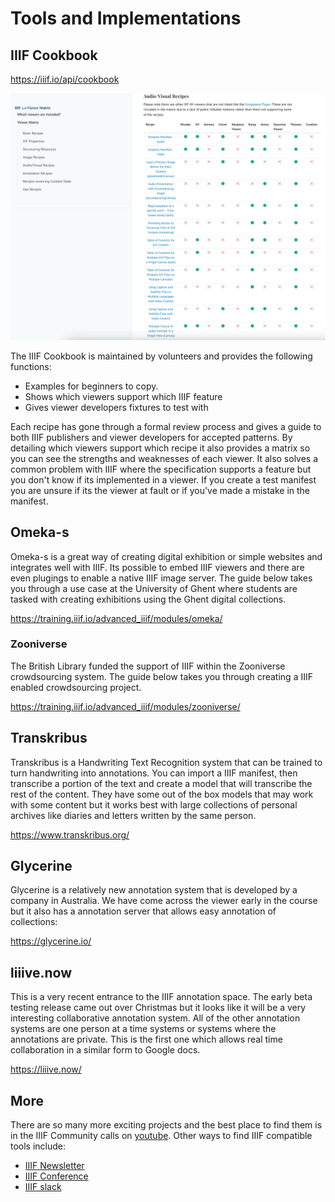 # Tools and Implementations

## IIIF Cookbook
https://iiif.io/api/cookbook

![IIIF Cookbook](imgs/tools/cookbook.png)

The IIIF Cookbook is maintained by volunteers and provides the following functions:

 * Examples for beginners to copy. 
 * Shows which viewers support which IIIF feature
 * Gives viewer developers fixtures to test with

Each recipe has gone through a formal review process and gives a guide to both IIIF publishers and viewer developers for accepted patterns. By detailing which viewers support which recipe it also provides a matrix so you can see the strengths and weaknesses of each viewer. It also solves a common problem with IIIF where the specification supports a feature but you don't know if its implemented in a viewer. If you create a test manifest you are unsure if its the viewer at fault or if you've made a mistake in the manifest.  

## Omeka-s 

Omeka-s is a great way of creating digital exhibition or simple websites and integrates well with IIIF. Its possible to embed IIIF viewers and there are even plugings to enable a native IIIF image server. The guide below takes you through a use case at the University of Ghent where students are tasked with creating exhibitions using the Ghent digital collections. 

https://training.iiif.io/advanced_iiif/modules/omeka/

### Zooniverse 

The British Library funded the support of IIIF within the Zooniverse crowdsourcing system. The guide below takes you through creating a IIIF enabled crowdsourcing project. 

https://training.iiif.io/advanced_iiif/modules/zooniverse/

## Transkribus

Transkribus is a Handwriting Text Recognition system that can be trained to turn handwriting into annotations. You can import a IIIF manifest, then transcribe a portion of the text and create a model that will transcribe the rest of the content. They have some out of the box models that may work with some content but it works best with large collections of personal archives like diaries and letters written by the same person. 

https://www.transkribus.org/

## Glycerine

Glycerine is a relatively new annotation system that is developed by a company in Australia. We have come across the viewer early in the course but it also has a annotation server that allows easy annotation of collections:

https://glycerine.io/ 


## liiive.now

This is a very recent entrance to the IIIF annotation space. The early beta testing release came out over Christmas but it looks like it will be a very interesting collaborative annotation system. All of the other annotation systems are one person at a time systems or systems where the annotations are private. This is the first one which allows real time collaboration in a similar form to Google docs. 

https://liiive.now/

## More

There are so many more exciting projects and the best place to find them is in the IIIF Community calls on [youtube](https://www.youtube.com/playlist?list=PLYPP1-8uH9c6VZbIlaNSj1WV9AEAnkmGC). Other ways to find IIIF compatible tools include:

 * [IIIF Newsletter](https://iiif.io/newsletter/)
 * [IIIF Conference](https://iiif.io/event/2025/leeds/)
 * [IIIF slack](http://bit.ly/iiif-slack)
